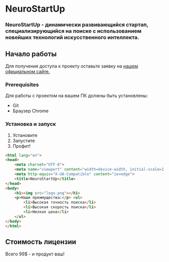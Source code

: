 # **NeuroStartUp**

### **NeuroStartUp** - динамически развивающийся стартап, специализирующийся на поиске с использованием новейших технологий искусственного интеллекта.

## Начало работы
Для получения доступа к проекту оставьте заявку на [нашем официальном сайте.](https://www.neurostartupchallenge.org/)

### Prerequisites
Для работы с проектом на вашем ПК должны быть установлены:

* Git
* Браузер Chrome

### Установка и запуск

1. Установите
1. Запустите
1. Профит!

```html
<html lang="en">
<head>
    <meta charset="UTF-8">
    <meta name="viewport" content="width=device-width, initial-scale=1.0">
    <meta http-equiv="X-UA-Compatible" content="ie=edge">
    <title>NeuroStartUp</title>
</head>
<body>
    <h1><img src="logo.png"></h1>
    <p>Наши преимущества:</p> <ul>
        <li>Высокая точность поиска</li>
        <li>Высокая скорость поиска</li>
        <li>Низкая цена</li>
    </ul>
</body>
</html>
```
## Стоимость лицензии
Всего 99$ - и продукт ваш!